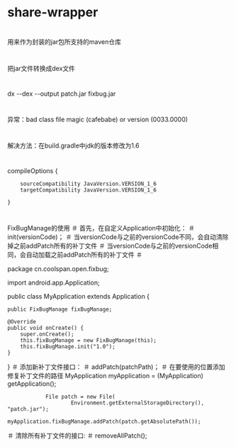 # share-wrapper
#
用来作为封装的jar包所支持的maven仓库
#
把jar文件转换成dex文件
#
dx --dex --output patch.jar fixbug.jar
#
异常：bad class file magic (cafebabe) or version (0033.0000) 
#
解决方法：在build.gradle中jdk的版本修改为1.6
#
compileOptions {

        sourceCompatibility JavaVersion.VERSION_1_6
        targetCompatibility JavaVersion.VERSION_1_6
        
    }
#
FixBugManage的使用
＃
首先，在自定义Application中初始化：
＃
init(versionCode)； 
＃
当versionCode与之前的versionCode不同，会自动清除掉之前addPatch所有的补丁文件 
＃
当versionCode与之前的versionCode相同，会自动加载之前addPatch所有的补丁文件
＃

package cn.coolspan.open.fixbug;

import android.app.Application;

public class MyApplication extends Application {

    public FixBugManage fixBugManage;

    @Override
    public void onCreate() {
        super.onCreate();
        this.fixBugManage = new FixBugManage(this);
        this.fixBugManage.init("1.0");
    }
}
＃
添加新补丁文件接口： 
＃
addPatch(patchPath)；
＃
在要使用的位置添加修复补丁文件的路径
MyApplication myApplication = (MyApplication) getApplication();

                File patch = new File(
                        Environment.getExternalStorageDirectory(), "patch.jar");
                myApplication.fixBugManage.addPatch(patch.getAbsolutePath());
＃
清除所有补丁文件的接口:
＃
removeAllPatch();


















